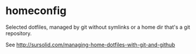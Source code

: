 # homeconfig

Selected dotfiles, managed by git without symlinks or a home dir that's a git repository.

See http://sursolid.com/managing-home-dotfiles-with-git-and-github